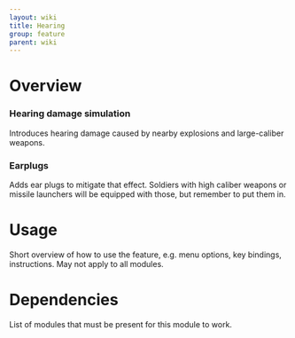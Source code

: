 ```yaml
---
layout: wiki
title: Hearing
group: feature
parent: wiki
---
```


# Overview

### Hearing damage simulation
Introduces hearing damage caused by nearby explosions and large-caliber weapons.

### Earplugs
Adds ear plugs to mitigate that effect. Soldiers with high caliber weapons or 
missile launchers will be equipped with those, but remember to put them in.


# Usage

Short overview of how to use the feature, e.g. menu options, key bindings, 
instructions. May not apply to all modules.


# Dependencies

List of modules that must be present for this module to work.
